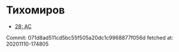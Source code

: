 # Тихомиров
- [28: AC](28.md)

Commit: 071d8ad511cd5bc55f505a20dc1c9968877f056d
 fetched at: 20201110-174805

